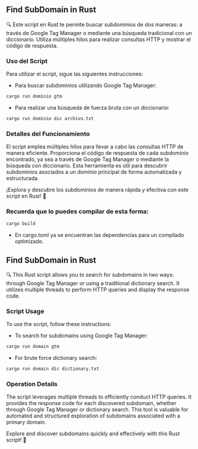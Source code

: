 ## Find SubDomain in Rust

🔍 Este script en Rust te permite buscar subdominios de dos maneras: a través de Google Tag Manager o mediante una búsqueda tradicional con un diccionario. Utiliza múltiples hilos para realizar consultas HTTP y mostrar el código de respuesta.

### Uso del Script

Para utilizar el script, sigue las siguientes instrucciones:

- Para buscar subdominios utilizando Google Tag Manager:
```bash
cargo run dominio gtm
```

- Para realizar una búsqueda de fuerza bruta con un diccionario:
```bash
cargo run dominio dic archivo.txt
```

### Detalles del Funcionamiento

El script emplea múltiples hilos para llevar a cabo las consultas HTTP de manera eficiente. Proporciona el código de respuesta de cada subdominio encontrado, ya sea a través de Google Tag Manager o mediante la búsqueda con diccionario. Esta herramienta es útil para descubrir subdominios asociados a un dominio principal de forma automatizada y estructurada.

¡Explora y descubre los subdominios de manera rápida y efectiva con este script en Rust! 🚀

### Recuerda que lo puedes compilar de esta forma:
```bash
cargo build
```
- En cargo.toml ya se encuentran las dependencias para un compilado optimizado.

## Find SubDomain in Rust

🔍 This Rust script allows you to search for subdomains in two ways: through Google Tag Manager or using a traditional dictionary search. It utilizes multiple threads to perform HTTP queries and display the response code.

### Script Usage

To use the script, follow these instructions:

- To search for subdomains using Google Tag Manager:
```bash
cargo run domain gtm
```

- For brute force dictionary search:
```bash
cargo run domain dic dictionary.txt
```

### Operation Details

The script leverages multiple threads to efficiently conduct HTTP queries. It provides the response code for each discovered subdomain, whether through Google Tag Manager or dictionary search. This tool is valuable for automated and structured exploration of subdomains associated with a primary domain.

Explore and discover subdomains quickly and effectively with this Rust script! 🚀
